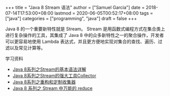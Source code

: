 +++
title = "Java 8 Stream 语法"
author = ["Samuel Garcia"]
date = 2018-07-14T17:53:00+08:00
lastmod = 2020-06-05T00:52:17+08:00
tags = ["java"]
categories = ["programming", "java"]
draft = false
+++

Java 8 的一个重要新特性就是 Stream。
Stream 是用函数式编程方式在集合类上进行复杂操作的工具，其集成了 Java 8 中的众多新特性之一的聚合操作，开发者可以更容易地使用 Lambda 表达式，并且更方便地实现对集合的查找、遍历、过滤以及常见计算等。

<!--more-->

学习资料

-   [Java 8系列之Stream的基本语法详解](https://blog.csdn.net/IO%5FField/article/details/54971761)
-   [Java 8系列之Stream的强大工具Collector](https://blog.csdn.net/IO%5FField/article/details/54971608)
-   [Java 8系列之重构和定制收集器](https://blog.csdn.net/io%5Ffield/article/details/54971555)
-   [Java 8 系列之 Stream 中万能的 reduce](https://blog.csdn.net/IO%5FField/article/details/54971679)
